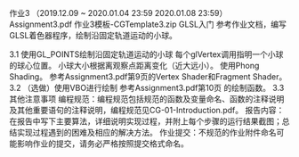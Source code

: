 作业3 （2019.12.09 ~ 2020.01.04 23:59 2020.01.08 23:59）Assignment3.pdf 作业3模板-CGTemplate3.zip
GLSL入门
参考作业文档，编写GLSL着色器程序，绘制沿固定轨道运动的小球。

3.1 使用GL_POINTS绘制沿固定轨道运动的小球
每个glVertex调用指明一个小球的球心位置。
小球大小根据离观察点距离变化（近大远小）。
使用Phong Shading。
参考Assignment3.pdf第9页的Vertex Shader和Fragment Shader。
3.2 （选做）使用VBO进行绘制
参考Assignment3.pdf第10页 的绘制函数。
3.3 其他注意事项
编程规范：编程规范包括规范的函数及变量命名、函数的注释说明及其他重要语句的注释说明，编程规范见CG-01-Introduction.pdf。
报告内容：在报告中写下主要算法，详细说明实现过程，并附上每个步骤的运行结果截图；总结实现过程遇到的困难及相应的解决方法。
作业提交：不规范的作业附件命名可能影响作业的提交，请务必严格按照提交格式命名。
